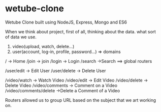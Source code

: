 # wetube-clone

Wetube Clone built using NodeJS, Express, Mongo and ES6

When we think about project, first of all, thinking about the data.
what sort of data we use.

1. video(upload, watch, delete...)
2. user(account, log-in, profile, password...)
   => domains

/ -> Home
/join -> join
/login -> Login
/search ->Search
==> global routers

/user/edit -> Edit User
/user/delete -> Delete User

/video/watch -> Watch Video
/video/edit -> Edit Video
/video/delete -> Delete Video
/video/comments -> Comment on a Video
/video/comments/delete ->Delete a Comment of a Video

Routers allowed us to group URL based on the subject that we art working on.
